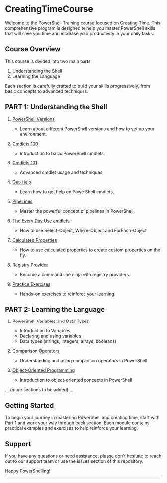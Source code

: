 # CreatingTimeCourse

Welcome to the PowerShell Training course focused on Creating Time. This comprehensive program is designed to help you master PowerShell skills that will save you time and increase your productivity in your daily tasks.

## Course Overview

This course is divided into two main parts:

1. Understanding the Shell
2. Learning the Language

Each section is carefully crafted to build your skills progressively, from basic concepts to advanced techniques.

## PART 1: Understanding the Shell

1. [PowerShell Versions](part1/PowershellVersions/index.md)
   - Learn about different PowerShell versions and how to set up your environment.

2. [Cmdlets 100](part1/Cmdlets100/index.md)
   - Introduction to basic PowerShell cmdlets.

3. [Cmdlets 101](part1/Cmdlets101/index.md)
   - Advanced cmdlet usage and techniques.

4. [Get-Help](part1/Get-Help/gethelp.md)
   - Learn how to get help on PowerShell cmdlets.

5. [PipeLines](part1/PipeLiningAlias/pipeline.md)
   - Master the powerful concept of pipelines in PowerShell.

6. [The Every Day Use cmdlets](part1/TheParetoCmdlets/paretocmdlets.md)
   - How to use Select-Object, Where-Object and ForEach-Object

7. [Calculated Properties](part1/CalculatedProperties/calculatedProperties.md)
   - How to use calculated properties to create custom properties on the fly.

8. [Registry Provider](part1/registryProvider/regproviders.md)
   - Become a command line ninja with registry providers.

9. [Practice Exercises](part1/PracticeExercises/UserParameters/index.md)
   - Hands-on exercises to reinforce your learning.

## PART 2: Learning the Language

1. [PowerShell Variables and Data Types](part2/variableslogic101/variablelogic.md)
   - Introduction to Variables
   - Declaring and using variables
   - Data types (strings, integers, arrays, booleans)

2. [Comparison Operators](part2/comparison/index.md)
   - Understanding and using comparison operators in PowerShell

3. [Object-Oriented Programming](part2/objectoriented/index.md)
   - Introduction to object-oriented concepts in PowerShell

... (more sections to be added) ...

## Getting Started

To begin your journey in mastering PowerShell and creating time, start with Part 1 and work your way through each section. Each module contains practical examples and exercises to help reinforce your learning.

## Support

If you have any questions or need assistance, please don't hesitate to reach out to our support team or use the issues section of this repository.

Happy PowerShelling!

---
